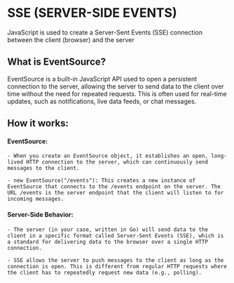 # SSE (SERVER-SIDE EVENTS) 
JavaScript is used to create a Server-Sent Events (SSE) connection between the client (browser) and the server

## What is EventSource?
EventSource is a built-in JavaScript API used to open a persistent connection to the server, allowing the server to send data to the client over time without the need for repeated requests. This is often used for real-time updates, such as notifications, live data feeds, or chat messages.

## How it works:
#### EventSource: 
    - When you create an EventSource object, it establishes an open, long-lived HTTP connection to the server, which can continuously send messages to the client.

    - new EventSource("/events"): This creates a new instance of EventSource that connects to the /events endpoint on the server. The URL /events is the server endpoint that the client will listen to for incoming messages.

#### Server-Side Behavior:
    - The server (in your case, written in Go) will send data to the client in a specific format called Server-Sent Events (SSE), which is a standard for delivering data to the browser over a single HTTP connection.

    - SSE allows the server to push messages to the client as long as the connection is open. This is different from regular HTTP requests where the client has to repeatedly request new data (e.g., polling).